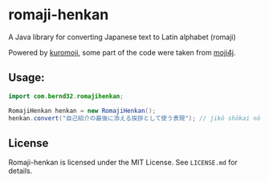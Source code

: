 # romaji-henkan
A Java library for converting Japanese text to Latin alphabet (romaji)

Powered by [kuromoji](https://github.com/atilika/kuromoji), some part of the code were taken from [moji4j](https://github.com/andree-surya/moji4j). 

## Usage:

```java
import com.bernd32.romajihenkan;

RomajiHenkan henkan = new RomajiHenkan();
henkan.convert("自己紹介の最後に添える挨拶として使う表現"); // jikō shōkai nō saigō ni sōeru aisatsu tōshite tsukau hyōgen
```
## License

   Romaji-henkan is licensed under the MIT License. See `LICENSE.md` for details.

